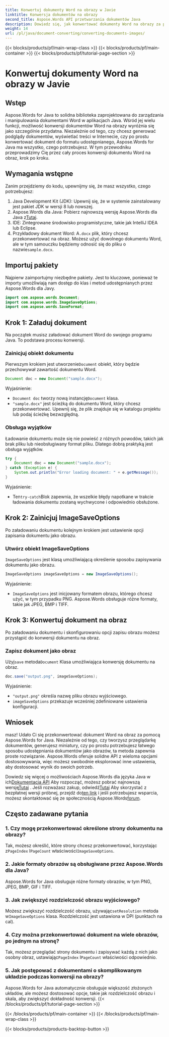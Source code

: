 ```yaml
---
title: Konwertuj dokumenty Word na obrazy w Javie
linktitle: Konwersja dokumentów na obrazy
second_title: Aspose.Words API przetwarzania dokumentów Java
description: Dowiedz się, jak konwertować dokumenty Word na obrazy za pomocą Aspose.Words for Java. Przewodnik krok po kroku, z przykładami kodu i FAQ.
weight: 14
url: /pl/java/document-converting/converting-documents-images/
---
```


{{< blocks/products/pf/main-wrap-class >}}
{{< blocks/products/pf/main-container >}}
{{< blocks/products/pf/tutorial-page-section >}}

# Konwertuj dokumenty Word na obrazy w Javie


## Wstęp

Aspose.Words for Java to solidna biblioteka zaprojektowana do zarządzania i manipulowania dokumentami Word w aplikacjach Java. Wśród jej wielu funkcji, możliwość konwersji dokumentów Word na obrazy wyróżnia się jako szczególnie przydatna. Niezależnie od tego, czy chcesz generować podglądy dokumentów, wyświetlać treści w Internecie, czy po prostu konwertować dokument do formatu udostępnianego, Aspose.Words for Java ma wszystko, czego potrzebujesz. W tym przewodniku przeprowadzimy Cię przez cały proces konwersji dokumentu Word na obraz, krok po kroku.

## Wymagania wstępne

Zanim przejdziemy do kodu, upewnijmy się, że masz wszystko, czego potrzebujesz:

1. Java Development Kit (JDK): Upewnij się, że w systemie zainstalowany jest pakiet JDK w wersji 8 lub nowszej.
2.  Aspose.Words dla Java: Pobierz najnowszą wersję Aspose.Words dla Java z[Tutaj](https://releases.aspose.com/words/java/).
3. IDE: Zintegrowane środowisko programistyczne, takie jak IntelliJ IDEA lub Eclipse.
4. Przykładowy dokument Word: A`.docx` plik, który chcesz przekonwertować na obraz. Możesz użyć dowolnego dokumentu Word, ale w tym samouczku będziemy odnosić się do pliku o nazwie`sample.docx`.

## Importuj pakiety

Najpierw zaimportujmy niezbędne pakiety. Jest to kluczowe, ponieważ te importy umożliwiają nam dostęp do klas i metod udostępnianych przez Aspose.Words dla Javy.

```java
import com.aspose.words.Document;
import com.aspose.words.ImageSaveOptions;
import com.aspose.words.SaveFormat;
```

## Krok 1: Załaduj dokument

Na początek musisz załadować dokument Word do swojego programu Java. To podstawa procesu konwersji.

### Zainicjuj obiekt dokumentu

 Pierwszym krokiem jest utworzenie`Document` obiekt, który będzie przechowywał zawartość dokumentu Word.

```java
Document doc = new Document("sample.docx");
```

Wyjaśnienie:
- `Document doc` tworzy nową instancję`Document` klasa.
- `"sample.docx"` jest ścieżką do dokumentu Word, który chcesz przekonwertować. Upewnij się, że plik znajduje się w katalogu projektu lub podaj ścieżkę bezwzględną.

### Obsługa wyjątków

Ładowanie dokumentu może się nie powieść z różnych powodów, takich jak brak pliku lub nieobsługiwany format pliku. Dlatego dobrą praktyką jest obsługa wyjątków.

```java
try {
    Document doc = new Document("sample.docx");
} catch (Exception e) {
    System.out.println("Error loading document: " + e.getMessage());
}
```

Wyjaśnienie:
-  Ten`try-catch`Blok zapewnia, że wszelkie błędy napotkane w trakcie ładowania dokumentu zostaną wychwycone i odpowiednio obsłużone.

## Krok 2: Zainicjuj ImageSaveOptions

Po załadowaniu dokumentu kolejnym krokiem jest ustawienie opcji zapisania dokumentu jako obrazu.

### Utwórz obiekt ImageSaveOptions

`ImageSaveOptions` jest klasą umożliwiającą określenie sposobu zapisywania dokumentu jako obrazu.

```java
ImageSaveOptions imageSaveOptions = new ImageSaveOptions();
```

Wyjaśnienie:
- `ImageSaveOptions` jest inicjowany formatem obrazu, którego chcesz użyć, w tym przypadku PNG. Aspose.Words obsługuje różne formaty, takie jak JPEG, BMP i TIFF.

## Krok 3: Konwertuj dokument na obraz

Po załadowaniu dokumentu i skonfigurowaniu opcji zapisu obrazu możesz przystąpić do konwersji dokumentu na obraz.

### Zapisz dokument jako obraz

 Użyj`save` metoda`Document` Klasa umożliwiająca konwersję dokumentu na obraz.

```java
doc.save("output.png", imageSaveOptions);
```

Wyjaśnienie:
- `"output.png"` określa nazwę pliku obrazu wyjściowego.
- `imageSaveOptions` przekazuje wcześniej zdefiniowane ustawienia konfiguracji.

## Wniosek

masz! Udało Ci się przekonwertować dokument Word na obraz za pomocą Aspose.Words for Java. Niezależnie od tego, czy tworzysz przeglądarkę dokumentów, generujesz miniatury, czy po prostu potrzebujesz łatwego sposobu udostępniania dokumentów jako obrazów, ta metoda zapewnia proste rozwiązanie. Aspose.Words oferuje solidne API z wieloma opcjami dostosowywania, więc możesz swobodnie eksplorować inne ustawienia, aby dostosować wynik do swoich potrzeb.

 Dowiedz się więcej o możliwościach Aspose.Words dla języka Java w ich[Dokumentacja API](https://reference.aspose.com/words/java/) Aby rozpocząć, możesz pobrać najnowszą wersję[Tutaj](https://releases.aspose.com/words/java/) . Jeśli rozważasz zakup, odwiedź[Tutaj](https://purchase.aspose.com/buy) Aby skorzystać z bezpłatnej wersji próbnej, przejdź do[ten link](https://releases.aspose.com/) i jeśli potrzebujesz wsparcia, możesz skontaktować się ze społecznością Aspose.Words[forum](https://forum.aspose.com/c/words/8).
## Często zadawane pytania

### 1. Czy mogę przekonwertować określone strony dokumentu na obrazy?

 Tak, możesz określić, które strony chcesz przekonwertować, korzystając z`PageIndex` I`PageCount` właściwości`ImageSaveOptions`.

### 2. Jakie formaty obrazów są obsługiwane przez Aspose.Words dla Java?

Aspose.Words for Java obsługuje różne formaty obrazów, w tym PNG, JPEG, BMP, GIF i TIFF.

### 3. Jak zwiększyć rozdzielczość obrazu wyjściowego?

 Możesz zwiększyć rozdzielczość obrazu, używając`setResolution` metoda w`ImageSaveOptions` klasa. Rozdzielczość jest ustawiona w DPI (punktach na cal).

### 4. Czy można przekonwertować dokument na wiele obrazów, po jednym na stronę?

 Tak, możesz przeglądać strony dokumentu i zapisywać każdą z nich jako osobny obraz, ustawiając`PageIndex` I`PageCount` właściwości odpowiednio.

### 5. Jak postępować z dokumentami o skomplikowanym układzie podczas konwersji na obrazy?

Aspose.Words for Java automatycznie obsługuje większość złożonych układów, ale możesz dostosować opcje, takie jak rozdzielczość obrazu i skala, aby zwiększyć dokładność konwersji.
{{< /blocks/products/pf/tutorial-page-section >}}

{{< /blocks/products/pf/main-container >}}
{{< /blocks/products/pf/main-wrap-class >}}

{{< blocks/products/products-backtop-button >}}

